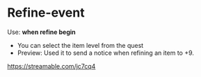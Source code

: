 # Refine-event

Use: **when refine begin**

* You can select the item level from the quest
* Preview: Used it to send a notice when refining an item to +9.

https://streamable.com/jc7cq4

